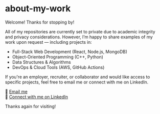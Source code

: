# about-my-work

Welcome!
Thanks for stopping by!

All of my repositories are currently set to private due to academic integrity and privacy considerations. However, I’m happy to share examples of my work upon request — including projects in:

- Full-Stack Web Development (React, Node.js, MongoDB)
- Object-Oriented Programming (C++, Python)
- Data Structures & Algorithms
- DevOps & Cloud Tools (AWS, GitHub Actions)

If you're an employer, recruiter, or collaborator and would like access to specific projects, feel free to email me or connect with me on LinkedIn.

📧 [Email me](mailto:cbieker@usc.edu)  
🔗 [Connect with me on LinkedIn](https://www.linkedin.com/in/cameron-bieker)

Thanks again for visiting!
